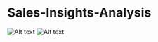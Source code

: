 # Sales-Insights-Analysis
![Alt text]([(https://raw.githubusercontent.com/Navyabommidi07/Sales-Insights-Analysis/main/sales%20insights%20screen%20shots/sales%20db1.PNG)])
![Alt text]([https://github.com/Navyabommidi07/Sales-Insights-Analysis/blob/main/sales%20insights%20screen%20shots/sales%20db1.PNG])



